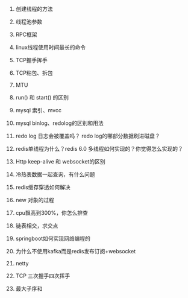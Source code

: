 1. 创建线程的方法
2. 线程池参数
3. RPC框架
4. linux线程使用时间最长的命令
5. TCP握手挥手
6. TCP粘包、拆包
7. MTU
8. run() 和 start() 的区别
9. mysql 索引、mvcc
10. mysql binlog、redolog的区别和用法
11. redo log 日志会被覆盖吗？ redo log的哪部分数据刷进磁盘？




1. redis单线程为什么？redis 6.0 多线程如何实现的？你觉得怎么实现的？
2. Http keep-alive 和 websocket的区别
3. 冷热表数据一起查询，有什么问题
4. redis缓存穿透如何解决
5. new 对象的过程
6. cpu飘高到300%，你怎么排查
7. 链表相交，求交点
8. springboot如何实现网络编程的
9. 为什么不使用kafka而是redis发布订阅+websocket
10. netty
11. TCP 三次握手四次挥手
12. 最大子序和